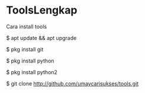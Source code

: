 # ToolsLengkap
Cara install tools

$ apt update && apt upgrade

$ pkg install git

$ pkg install python

$ pkg install python2

$ git clone http://github.com/umaycarisukses/tools.git
